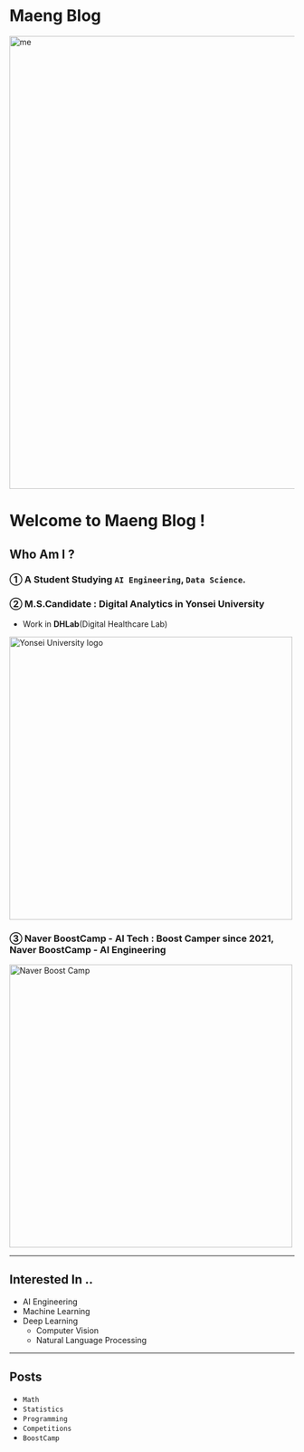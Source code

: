# Maeng Blog

<img src="https://user-images.githubusercontent.com/37925813/104890300-bcb59680-59b2-11eb-8d5f-044b681f1783.jpg" alt="me" width="800"/>

# Welcome to Maeng Blog !




## Who Am I ?

### ①  A Student Studying `AI Engineering`, `Data Science`.

### ②  **M.S.Candidate** : Digital Analytics in Yonsei University

- Work in **DHLab**(Digital Healthcare Lab)

<img src="https://user-images.githubusercontent.com/37925813/104892221-436b7300-59b5-11eb-96aa-f2a73a8657ae.png" alt="Yonsei University logo" width="500"/>

### ③ **Naver BoostCamp - AI Tech** : Boost Camper since 2021, Naver BoostCamp - AI Engineering

<img src="https://user-images.githubusercontent.com/37925813/104892123-259e0e00-59b5-11eb-9c38-8de4e19c8ab3.png" alt="Naver Boost Camp" width="500"/>

---

## Interested In ..

- AI Engineering 
- Machine Learning
- Deep Learning
  - Computer Vision
  - Natural Language Processing

---

## Posts

- `Math`
- `Statistics`
- `Programming`
- `Competitions`
- `BoostCamp`